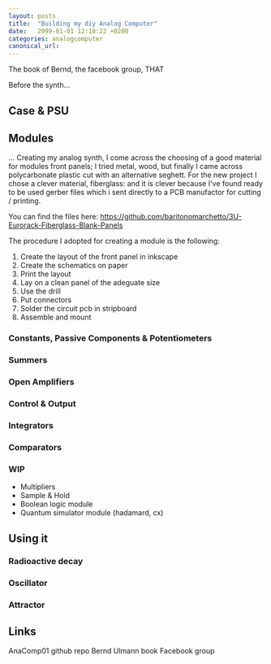 ```yaml
---
layout: posts
title:  "Building my diy Analog Computer"
date:   2099-01-01 12:18:22 +0200
categories: analogcomputer
canonical_url: 
---
```



The book of Bernd, the facebook group, THAT

Before the synth...

## Case & PSU




## Modules

...
Creating my analog synth, I come across the choosing of a good material for modules front panels;
I tried metal, wood, but finally I came across polycarbonate plastic cut with an alternative seghett.
For the new project I chose a clever material, fiberglass: and it is clever because I've found
ready to be used gerber files which i sent directly to a PCB manufactor for cutting / printing.

You can find the files here: https://github.com/baritonomarchetto/3U-Eurorack-Fiberglass-Blank-Panels


The procedure I adopted for creating a module is the following:

1. Create the layout of the front panel in inkscape
2. Create the schematics on paper
3. Print the layout
4. Lay on a clean panel of the adeguate size
5. Use the drill
6. Put connectors
7. Solder the circuit pcb in stripboard
8. Assemble and mount

### Constants, Passive Components & Potentiometers


### Summers

### Open Amplifiers

### Control & Output

### Integrators


### Comparators


### WIP

- Multipliers
- Sample & Hold
- Boolean logic module
- Quantum simulator module (hadamard, cx)



## Using it

### Radioactive decay

### Oscillator

### Attractor



## Links

AnaComp01 github repo
Bernd Ulmann book
Facebook group